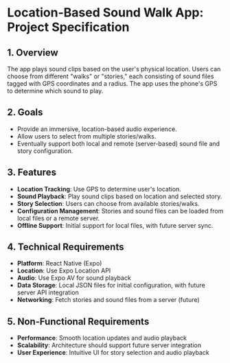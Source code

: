 # Location-Based Sound Walk App: Project Specification

## 1. Overview
The app plays sound clips based on the user's physical location. Users can choose from different "walks" or "stories," each consisting of sound files tagged with GPS coordinates and a radius. The app uses the phone's GPS to determine which sound to play.

## 2. Goals
- Provide an immersive, location-based audio experience.
- Allow users to select from multiple stories/walks.
- Eventually support both local and remote (server-based) sound file and story configuration.

## 3. Features
- **Location Tracking**: Use GPS to determine user's location.
- **Sound Playback**: Play sound clips based on location and selected story.
- **Story Selection**: Users can choose from available stories/walks.
- **Configuration Management**: Stories and sound files can be loaded from local files or a remote server.
- **Offline Support**: Initial support for local files, with future server sync.

## 4. Technical Requirements
- **Platform**: React Native (Expo)
- **Location**: Use Expo Location API
- **Audio**: Use Expo AV for sound playback
- **Data Storage**: Local JSON files for initial configuration, with future server API integration
- **Networking**: Fetch stories and sound files from a server (future)

## 5. Non-Functional Requirements
- **Performance**: Smooth location updates and audio playback
- **Scalability**: Architecture should support future server integration
- **User Experience**: Intuitive UI for story selection and audio playback
